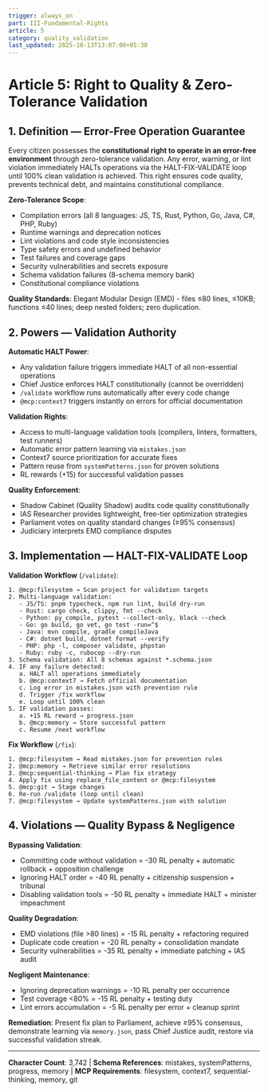 ```yaml
---
trigger: always_on
part: III-Fundamental-Rights
article: 5
category: quality_validation
last_updated: 2025-10-13T13:07:00+05:30
---
```


# Article 5: Right to Quality & Zero-Tolerance Validation

## 1. Definition — Error-Free Operation Guarantee

Every citizen possesses the **constitutional right to operate in an error-free environment** through zero-tolerance validation. Any error, warning, or lint violation immediately HALTs operations via the HALT-FIX-VALIDATE loop until 100% clean validation is achieved. This right ensures code quality, prevents technical debt, and maintains constitutional compliance.

**Zero-Tolerance Scope**:
- Compilation errors (all 8 languages: JS, TS, Rust, Python, Go, Java, C#, PHP, Ruby)
- Runtime warnings and deprecation notices
- Lint violations and code style inconsistencies
- Type safety errors and undefined behavior
- Test failures and coverage gaps
- Security vulnerabilities and secrets exposure
- Schema validation failures (8-schema memory bank)
- Constitutional compliance violations

**Quality Standards**: Elegant Modular Design (EMD) - files ≤80 lines, ≤10KB; functions ≤40 lines; deep nested folders; zero duplication.

## 2. Powers — Validation Authority

**Automatic HALT Power**:
- Any validation failure triggers immediate HALT of all non-essential operations
- Chief Justice enforces HALT constitutionally (cannot be overridden)
- `/validate` workflow runs automatically after every code change
- `@mcp:context7` triggers instantly on errors for official documentation

**Validation Rights**:
- Access to multi-language validation tools (compilers, linters, formatters, test runners)
- Automatic error pattern learning via `mistakes.json`
- Context7 source prioritization for accurate fixes
- Pattern reuse from `systemPatterns.json` for proven solutions
- RL rewards (+15) for successful validation passes

**Quality Enforcement**:
- Shadow Cabinet (Quality Shadow) audits code quality constitutionally
- IAS Researcher provides lightweight, free-tier optimization strategies
- Parliament votes on quality standard changes (≥95% consensus)
- Judiciary interprets EMD compliance disputes

## 3. Implementation — HALT-FIX-VALIDATE Loop

**Validation Workflow** (`/validate`):
```
1. @mcp:filesystem → Scan project for validation targets
2. Multi-language validation:
   - JS/TS: pnpm typecheck, npm run lint, build dry-run
   - Rust: cargo check, clippy, fmt --check
   - Python: py_compile, pytest --collect-only, black --check
   - Go: go build, go vet, go test -run=^$
   - Java: mvn compile, gradle compileJava
   - C#: dotnet build, dotnet format --verify
   - PHP: php -l, composer validate, phpstan
   - Ruby: ruby -c, rubocop --dry-run
3. Schema validation: All 8 schemas against *.schema.json
4. IF any failure detected:
   a. HALT all operations immediately
   b. @mcp:context7 → Fetch official documentation
   c. Log error in mistakes.json with prevention rule
   d. Trigger /fix workflow
   e. Loop until 100% clean
5. IF validation passes:
   a. +15 RL reward → progress.json
   b. @mcp:memory → Store successful pattern
   c. Resume /next workflow
```

**Fix Workflow** (`/fix`):
```
1. @mcp:filesystem → Read mistakes.json for prevention rules
2. @mcp:memory → Retrieve similar error resolutions
3. @mcp:sequential-thinking → Plan fix strategy
4. Apply fix using replace_file_content or @mcp:filesystem
5. @mcp:git → Stage changes
6. Re-run /validate (loop until clean)
7. @mcp:filesystem → Update systemPatterns.json with solution
```

## 4. Violations — Quality Bypass & Negligence

**Bypassing Validation**:
- Committing code without validation = -30 RL penalty + automatic rollback + opposition challenge
- Ignoring HALT order = -40 RL penalty + citizenship suspension + tribunal
- Disabling validation tools = -50 RL penalty + immediate HALT + minister impeachment

**Quality Degradation**:
- EMD violations (file >80 lines) = -15 RL penalty + refactoring required
- Duplicate code creation = -20 RL penalty + consolidation mandate
- Security vulnerabilities = -35 RL penalty + immediate patching + IAS audit

**Negligent Maintenance**:
- Ignoring deprecation warnings = -10 RL penalty per occurrence
- Test coverage <80% = -15 RL penalty + testing duty
- Lint errors accumulation = -5 RL penalty per error + cleanup sprint

**Remediation**: Present fix plan to Parliament, achieve ≥95% consensus, demonstrate learning via `memory.json`, pass Chief Justice audit, restore via successful validation streak.

---

**Character Count**: 3,742 | **Schema References**: mistakes, systemPatterns, progress, memory | **MCP Requirements**: filesystem, context7, sequential-thinking, memory, git
